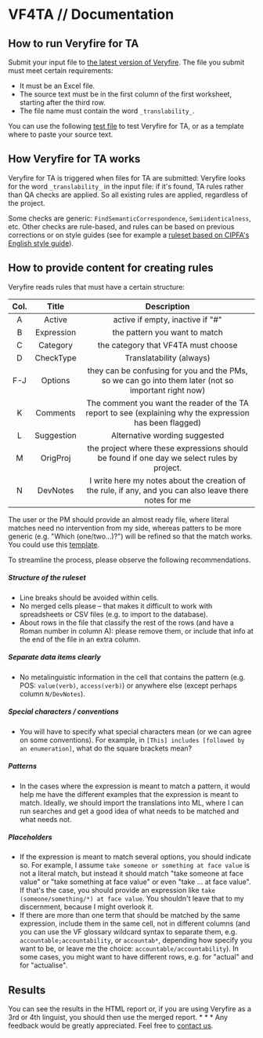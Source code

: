 # VF4TA // Documentation

## How to run Veryfire for TA 

Submit your input file to [the latest version of Veryfire](https://capps.capstan.be/veryfire_DEV.php). The file you submit must meet certain requirements: 

* It must be an Excel file. 
* The source text must be in the first column of the first worksheet, starting after the third row. 
* The file name must contain the word `_translability_`. 

You can use the following [test file](https://capps.capstan.be/Files/FAMA_usa-ENG_translatability_TestFile_TA.xlsx) to test Veryfire for TA, or as a template where to paste your source text. 

## How Veryfire for TA works 

Veryfire for TA is triggered when files for TA are submitted: Veryfire looks for the word `_translability_` in the input file: if it's found, TA rules rather than QA checks are applied. So all existing rules are applied, regardless of the project. 

Some checks are generic: `FindSemanticCorrespondence`, `Semiidenticalness`, etc. Other checks are rule-based, and rules can be based on previous corrections or on style guides (see for example a [ruleset based on CIPFA's English style guide](https://capps.capstan.be/Rules/RuleSet_Translatability_FAMA_usa-ENG_20160530.csv)). 

## How to provide content for creating rules

Veryfire reads rules that must have a certain structure:

| Col. |       Title      |                                                Description                                               |
|:----:|:----------------:|:--------------------------------------------------------------------------------------------------------:|
| A    | Active           | active if empty, inactive if "#"                                                                         |
| B    | Expression       | the pattern you want to match                                                                            |
| C    | Category         | the category that VF4TA must choose                                                                      |
| D    | CheckType        | Translatability (always)                                                                                 |
| F-J  | Options          | they can be confusing for you and the PMs, so we can go into them later (not so important right now)     |
| K    | Comments         | The comment you want the reader of the TA report to see (explaining why the expression has been flagged) |
| L    | Suggestion       | Alternative wording suggested                                                                            |
| M    | OrigProj | the project where these expressions should be found if one day we select rules by project.               |
| N    | DevNotes         | I write here my notes about the creation of the rule, if any, and you can also leave there notes for me  |

The user or the PM should provide an almost ready file, where literal matches need no intervention from my side, whereas patters to be more generic (e.g. "Which (one/two…)?") will be refined so that the match works. You could use this [template](https://capps.capstan.be/Files/RuleSet_Translatability_PROJ_usa-ENG_template.xlsx).

To streamline the process, please observe the following recommendations.

##### Structure of the ruleset

* Line breaks should be avoided within cells. 
* No merged cells please – that makes it difficult to work with spreadsheets or CSV files (e.g. to import to the database). 
* About rows in the file that classify the rest of the rows (and have a Roman number in column A): please remove them, or include that info at the end of the file in an extra column. 

##### Separate data items clearly

* No metalinguistic information in the cell that contains the pattern (e.g. POS: `value(verb)`, `access(verb)`) or anywhere else (except perhaps column `N/DevNotes`).

##### Special characters / conventions

* You will have to specify what special characters mean (or we can agree on some conventions). For example, in `[This] includes [followed by an enumeration]`, what do the square brackets mean? 

##### Patterns

* In the cases where the expression is meant to match a pattern, it would help me have the different examples that the expression is meant to match. Ideally, we should import the translations into ML, where I can run searches and get a good idea of what needs to be matched and what needs not. 

##### Placeholders 

* If the expression is meant to match several options, you should indicate so. For example, I assume `take someone or something at face value` is not a literal match, but instead it should match "take someone at face value" or "take something at face value" or even "take ... at face value". If that's the case, you should provide an expression like `take (someone/something/*) at face value`. You shouldn't leave that to my discernment, because I might overlook it. 
* If there are more than one term that should be matched by the same expression, include them in the same cell, not in different columns (and you can use the VF glossary wildcard syntax to separate them, e.g. `accountable;accountability`, or `accountab*`, depending how specify you want to be, or leave me the choice: `accountable/accountability`). In some cases, you might want to have different rows, e.g. for "actual" and for "actualise". 


## Results 

You can see the results in the HTML report or, if you are using Veryfire as a 3rd or 4th linguist, you should then use the merged report. * * * Any feedback would be greatly appreciated. Feel free to [contact us](mailto:manuel.souto@capstan.be).
